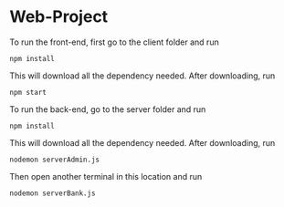 # Web-Project
To run the front-end, first go to the client folder and run 
```
npm install
```
This will download all the dependency needed. After downloading, run 
```
npm start
```
To run the back-end, go to the server folder and run 
```
npm install
```
This will download all the dependency needed. After downloading, run 
```
nodemon serverAdmin.js
```
Then open another terminal in this location and run
```
nodemon serverBank.js
```
